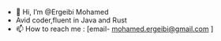 - 👋 Hi, I’m @Ergeibi Mohamed
- Avid coder,fluent in Java and Rust
- 📫 How to reach me : [email- mohamed.ergeibi@gmail.com ] 

<!---
ErgeibiMed/ErgeibiMed is a ✨ special ✨ repository because its `README.md` (this file) appears on your GitHub profile.
You can click the Preview link to take a look at your changes.
--->
